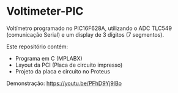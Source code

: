 # Voltimeter-PIC

Voltímetro programado no PIC16F628A, utilizando o ADC TLC549 (comunicação Serial) e um display de 3 dígitos (7 segmentos). 

Este repositório contém:

- Programa em C (MPLABX)
- Layout da PCI (Placa de circuito impresso)
- Projeto da placa e circuito no Proteus 

Demonstração: https://youtu.be/PFhD9Yj9lBo
